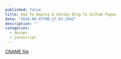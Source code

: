 ```yaml
---
published: false
title: How To Deploy A Gatsby Blog To Github Pages
date: "2019-09-07T06:27:03.284Z"
description: ""
categories:
  - devops
  - javascript
---
```


[CNAME file](https://github.com/tschaub/gh-pages/issues/213)